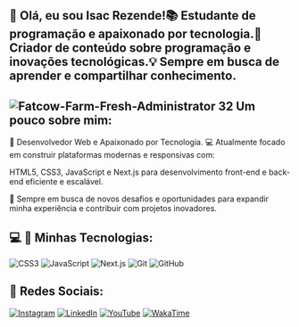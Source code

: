 ## 👋 Olá, eu sou Isac Rezende!📚 Estudante de programação e apaixonado por tecnologia.🎥 Criador de conteúdo sobre programação e inovações tecnológicas.💡 Sempre em busca de aprender e compartilhar conhecimento.

## ![Fatcow-Farm-Fresh-Administrator 32](https://github.com/user-attachments/assets/b46814a4-ba52-4e02-992b-6b5c1b1e0ccd)  Um pouco sobre mim:
<div>
  <p>
    🚀 Desenvolvedor Web  e  Apaixonado por Tecnologia. 💻 Atualmente focado em construir plataformas modernas e responsivas com:

HTML5, CSS3, JavaScript e Next.js para desenvolvimento front-end e back-end eficiente e escalável.

🌱 Sempre em busca de novos desafios e oportunidades para expandir minha experiência e contribuir com projetos inovadores.
  </p>
  
  ## 💻 🚀 Minhas Tecnologias:
<div>
    <img src="https://img.shields.io/badge/CSS3-1572B6?style=for-the-badge&logo=css3&logoColor=white" alt="CSS3">
    <img src="https://img.shields.io/badge/JavaScript-F7DF1E?style=for-the-badge&logo=javascript&logoColor=black" alt="JavaScript">
    <img src="https://img.shields.io/badge/Next.js-000000?style=for-the-badge&logo=next.js&logoColor=white" alt="Next.js">
    <img src="https://img.shields.io/badge/Git-F05032?style=for-the-badge&logo=git&logoColor=white" alt="Git">
    <img src="https://img.shields.io/badge/GitHub-181717?style=for-the-badge&logo=github&logoColor=white" alt="GitHub">
    
    
</div>

## 📱 Redes Sociais:
<div>
<a href="https://www.instagram.com/isac11245/" target="_blank"><img src="https://img.shields.io/badge/Instagram-E4405F?style=for-the-badge&logo=instagram&logoColor=white" alt="Instagram"></a>
<a href="https://www.linkedin.com/in/isac-luiz-de-rezende-091b29348/" target="_blank"><img src="https://img.shields.io/badge/LinkedIn-0077B5?style=for-the-badge&logo=linkedin&logoColor=white" alt="LinkedIn"></a>
  <a href="https://www.youtube.com/@historialegaloficial7115" target="_blank"><img src="https://img.shields.io/badge/YouTube-FF0000?style=for-the-badge&logo=youtube&logoColor=white" alt="YouTube"></a>
  <a href="https://wakatime.com/@isac" target="_blank"><img src="https://img.shields.io/badge/WakaTime-000000?style=for-the-badge&logo=wakatime&logoColor=white" alt="WakaTime"></a>
</div>
